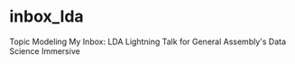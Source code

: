# inbox_lda
Topic Modeling My Inbox: LDA Lightning Talk for General Assembly's Data Science Immersive

